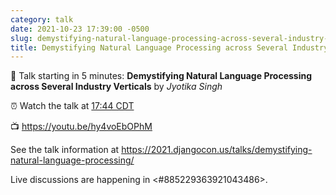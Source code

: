 ```yaml
---
category: talk
date: 2021-10-23 17:39:00 -0500
slug: demystifying-natural-language-processing-across-several-industry-verticals
title: Demystifying Natural Language Processing across Several Industry Verticals
---
```


:tada: Talk starting in 5 minutes: **Demystifying Natural Language Processing across Several Industry Verticals** by *Jyotika Singh*

:alarm_clock: Watch the talk at [17:44 CDT](https://time.is/compare/0544PM_23_October_2021_in_Chicago)

:tv: https://youtu.be/hy4voEbOPhM

See the talk information at https://2021.djangocon.us/talks/demystifying-natural-language-processing/

Live discussions are happening in <#885229363921043486>.